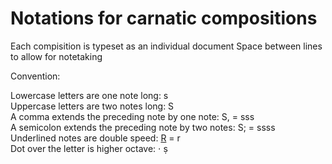# Notations for carnatic compositions

Each compisition is typeset as an individual document
Space between lines to allow for notetaking 

Convention: <br/>

Lowercase letters are one note long: s <br/>
Uppercase letters are two notes long: S <br/>
A comma extends the preceding note by one note: S, = sss <br/>
A semicolon extends the preceding note by two notes: S; = ssss <br/>
Underlined notes are double speed: <ins>R</ins> = r <br/>
Dot over the letter is higher octave: &sdot; &#7779; <br/>
